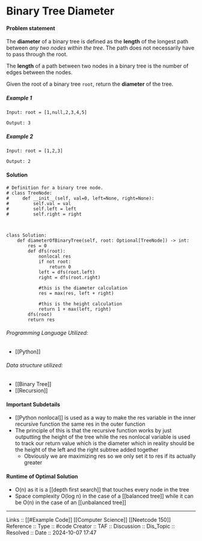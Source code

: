 # Binary Tree Diameter

#### Problem statement
The **diameter** of a binary tree is defined as the **length** of the longest path between _any two nodes within the tree_. The path does not necessarily have to pass through the root.

The **length** of a path between two nodes in a binary tree is the number of edges between the nodes.

Given the root of a binary tree `root`, return the **diameter** of the tree.
##### Example 1
```
Input: root = [1,null,2,3,4,5]

Output: 3
```
##### Example 2
```
Input: root = [1,2,3]

Output: 2
```
#### Solution
```
# Definition for a binary tree node.
# class TreeNode:
#     def __init__(self, val=0, left=None, right=None):
#         self.val = val
#         self.left = left
#         self.right = right

  

class Solution:
    def diameterOfBinaryTree(self, root: Optional[TreeNode]) -> int:
        res = 0
        def dfs(root):
            nonlocal res
            if not root:
                return 0
            left = dfs(root.left)
            right = dfs(root.right)

			#this is the diameter calculation
            res = max(res, left + right)

			#this is the height calculation
            return 1 + max(left, right)
        dfs(root)
        return res
```

###### Programming Language Utilized:
- [[Python]]
###### Data structure utilized:

- [[Binary Tree]]
- [[Recursion]]
#### Important Subdetails

- [[Python nonlocal]] is used as a way to make the res variable in the inner recursive function the same res in the outer function
- The principle of this is that the recursive function works by just outputting the height of the tree while the res nonlocal variable is used to track our return value which is the diameter which in reality should be the height of the left and the right subtree added together
	- Obviously we are maximizing res so we only set it to res if its actually greater
#### Runtime of Optimal Solution

- O(n) as it is a [[depth first search]] that touches every node in the tree
- Space complexity O(log n) in the case of a [[balanced tree]] while it can be O(n) in the case of an [[unbalanced tree]]
---
Links :: [[#Example Code]] [[Computer Science]] [[Neetcode 150]]
Reference ::
Type :: #code
Creator ::
TAF ::
Discussion ::
Dis_Topic :: 
Resolved ::
Date :: 2024-10-07 17:47
